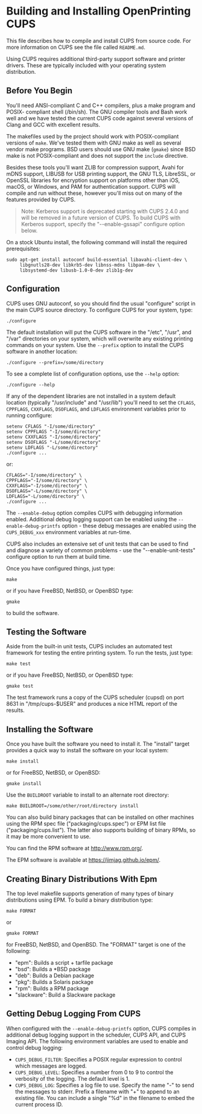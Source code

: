 Building and Installing OpenPrinting CUPS
=========================================

This file describes how to compile and install CUPS from source code.  For more
information on CUPS see the file called `README.md`.

Using CUPS requires additional third-party support software and printer drivers.
These are typically included with your operating system distribution.


Before You Begin
----------------

You'll need ANSI-compliant C and C++ compilers, plus a make program and POSIX-
compliant shell (/bin/sh).  The GNU compiler tools and Bash work well and we
have tested the current CUPS code against several versions of Clang and GCC with
excellent results.

The makefiles used by the project should work with POSIX-compliant versions of
`make`.  We've tested them with GNU make as well as several vendor make programs.
BSD users should use GNU make (`gmake`) since BSD make is not POSIX-compliant
and does not support the `include` directive.

Besides these tools you'll want ZLIB for compression support, Avahi for mDNS
support, LIBUSB for USB printing support, the GNU TLS, LibreSSL, or OpenSSL
libraries for encryption support on platforms other than iOS, macOS, or Windows,
and PAM for authentication support.  CUPS will compile and run without these,
however you'll miss out on many of the features provided by CUPS.

> Note: Kerberos support is deprecated starting with CUPS 2.4.0 and will be
> removed in a future version of CUPS.  To build CUPS with Kerberos support,
> specify the "--enable-gssapi" configure option below.

On a stock Ubuntu install, the following command will install the required
prerequisites:

    sudo apt-get install autoconf build-essential libavahi-client-dev \
         libgnutls28-dev libkrb5-dev libnss-mdns libpam-dev \
         libsystemd-dev libusb-1.0-0-dev zlib1g-dev


Configuration
-------------

CUPS uses GNU autoconf, so you should find the usual "configure" script in the
main CUPS source directory.  To configure CUPS for your system, type:

    ./configure

The default installation will put the CUPS software in the "/etc", "/usr", and
"/var" directories on your system, which will overwrite any existing printing
commands on your system.  Use the `--prefix` option to install the CUPS software
in another location:

    ./configure --prefix=/some/directory

To see a complete list of configuration options, use the `--help` option:

    ./configure --help

If any of the dependent libraries are not installed in a system default location
(typically "/usr/include" and "/usr/lib") you'll need to set the `CFLAGS`,
`CPPFLAGS`, `CXXFLAGS`, `DSOFLAGS`, and `LDFLAGS` environment variables prior to
running configure:

    setenv CFLAGS "-I/some/directory"
    setenv CPPFLAGS "-I/some/directory"
    setenv CXXFLAGS "-I/some/directory"
    setenv DSOFLAGS "-L/some/directory"
    setenv LDFLAGS "-L/some/directory"
    ./configure ...

or:

    CFLAGS="-I/some/directory" \
    CPPFLAGS="-I/some/directory" \
    CXXFLAGS="-I/some/directory" \
    DSOFLAGS="-L/some/directory" \
    LDFLAGS="-L/some/directory" \
    ./configure ...

The `--enable-debug` option compiles CUPS with debugging information enabled.
Additional debug logging support can be enabled using the
`--enable-debug-printfs` option - these debug messages are enabled using the
`CUPS_DEBUG_xxx` environment variables at run-time.

CUPS also includes an extensive set of unit tests that can be used to find and
diagnose a variety of common problems - use the "--enable-unit-tests" configure
option to run them at build time.

Once you have configured things, just type:

    make

or if you have FreeBSD, NetBSD, or OpenBSD type:

    gmake

to build the software.


Testing the Software
--------------------

Aside from the built-in unit tests, CUPS includes an automated test framework
for testing the entire printing system.  To run the tests, just type:

    make test

or if you have FreeBSD, NetBSD, or OpenBSD type:

    gmake test

The test framework runs a copy of the CUPS scheduler (cupsd) on port 8631 in
"/tmp/cups-$USER" and produces a nice HTML report of the results.


Installing the Software
-----------------------

Once you have built the software you need to install it.  The "install" target
provides a quick way to install the software on your local system:

    make install

or for FreeBSD, NetBSD, or OpenBSD:

    gmake install

Use the `BUILDROOT` variable to install to an alternate root directory:

    make BUILDROOT=/some/other/root/directory install

You can also build binary packages that can be installed on other machines using
the RPM spec file ("packaging/cups.spec") or EPM list file
("packaging/cups.list").  The latter also supports building of binary RPMs, so
it may be more convenient to use.

You can find the RPM software at <http://www.rpm.org/>.

The EPM software is available at <https://jimjag.github.io/epm/>.


Creating Binary Distributions With Epm
--------------------------------------

The top level makefile supports generation of many types of binary distributions
using EPM.  To build a binary distribution type:

    make FORMAT

or

    gmake FORMAT

for FreeBSD, NetBSD, and OpenBSD.  The "FORMAT" target is one of the following:

- "epm": Builds a script + tarfile package
- "bsd": Builds a *BSD package
- "deb": Builds a Debian package
- "pkg": Builds a Solaris package
- "rpm": Builds a RPM package
- "slackware": Build a Slackware package


Getting Debug Logging From CUPS
-------------------------------

When configured with the `--enable-debug-printfs` option, CUPS compiles in
additional debug logging support in the scheduler, CUPS API, and CUPS Imaging
API.  The following environment variables are used to enable and control debug
logging:

- `CUPS_DEBUG_FILTER`: Specifies a POSIX regular expression to control which
  messages are logged.
- `CUPS_DEBUG_LEVEL`: Specifies a number from 0 to 9 to control the verbosity of
  the logging. The default level is 1.
- `CUPS_DEBUG_LOG`: Specifies a log file to use.  Specify the name "-" to send
  the messages to stderr.  Prefix a filename with "+" to append to an existing
  file.  You can include a single "%d" in the filename to embed the current
  process ID.
